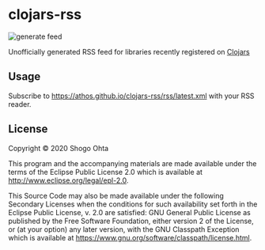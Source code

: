 # clojars-rss
![generate feed](https://github.com/athos/clojars-rss/workflows/generate%20feed/badge.svg?event=schedule)

Unofficially generated RSS feed for libraries recently registered on [Clojars](https://clojars.org/)

## Usage

Subscribe to https://athos.github.io/clojars-rss/rss/latest.xml with your RSS reader.

## License

Copyright © 2020 Shogo Ohta

This program and the accompanying materials are made available under the
terms of the Eclipse Public License 2.0 which is available at
http://www.eclipse.org/legal/epl-2.0.

This Source Code may also be made available under the following Secondary
Licenses when the conditions for such availability set forth in the Eclipse
Public License, v. 2.0 are satisfied: GNU General Public License as published by
the Free Software Foundation, either version 2 of the License, or (at your
option) any later version, with the GNU Classpath Exception which is available
at https://www.gnu.org/software/classpath/license.html.
